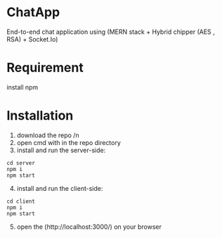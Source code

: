 # ChatApp
End-to-end chat application using (MERN stack + Hybrid chipper (AES , RSA) + Socket.Io)

# Requirement
install npm

# Installation 
1. download the repo /n
2. open cmd with in the repo directory
3. install and run the server-side:
```
cd server
npm i
npm start
```
4. install and run the client-side:
```
cd client
npm i
npm start
```
5. open the (http://localhost:3000/) on your browser

